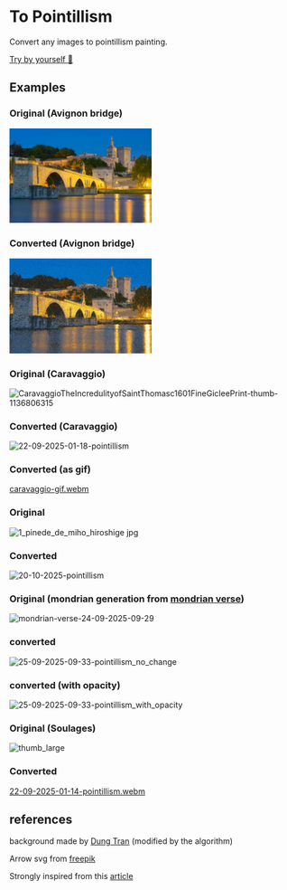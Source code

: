 # To Pointillism

Convert any images to pointillism painting.

[Try by yourself 🙂 ](https://guillaume-gomez.github.io/to-pointillism/) 

## Examples

### Original (Avignon bridge)
<img src="samples/original.jpeg" width="50%">

### Converted (Avignon bridge)
<img src="samples/to-pointillism.jpeg" width="50%">

### Original (Caravaggio)

![CaravaggioTheIncredulityofSaintThomasc1601FineGicleePrint-thumb-1136806315](https://github.com/user-attachments/assets/5f655fbc-dc32-4364-99a2-9848db9c5ec9)

### Converted (Caravaggio)

<img width="2400" height="1600" alt="22-09-2025-01-18-pointillism" src="https://github.com/user-attachments/assets/b8da7f35-98db-438b-8152-9505fa1bf833" />

### Converted (as gif)

[caravaggio-gif.webm](https://github.com/user-attachments/assets/31b8941c-ec08-48b6-88b1-ec520a3ab749)

### Original 

![1_pinede_de_miho_hiroshige jpg](https://github.com/user-attachments/assets/671b158c-055e-4f67-afd6-e1fdc16acd73)

### Converted

<img width="1227" height="1890" alt="20-10-2025-pointillism" src="https://github.com/user-attachments/assets/375be4e3-5a17-47c7-98cd-058602e392dc" />



### Original (mondrian generation from [mondrian verse](https://github.com/guillaume-gomez/mondrian-verse))
![mondrian-verse-24-09-2025-09-29](https://github.com/user-attachments/assets/a36f8171-75ea-42ce-a704-e51dc8773389)

### converted 

![25-09-2025-09-33-pointillism_no_change](https://github.com/user-attachments/assets/e5a411d5-2bab-4e01-8309-4e6781edab3d)

### converted (with opacity)

![25-09-2025-09-33-pointillism_with_opacity](https://github.com/user-attachments/assets/7e310d8c-748d-4e80-a7c1-ea2ad120006b)

### Original (Soulages)
![thumb_large](https://github.com/user-attachments/assets/347e1328-5631-45a6-a48b-83f71ecc5369)

### Converted

[22-09-2025-01-14-pointillism.webm](https://github.com/user-attachments/assets/8349c797-26f2-4433-979c-63f33fdaa500)

## references

background made by [Dung Tran](https://pixabay.com/users/kollsd-14736411/?utm_source=link-attribution&utm_medium=referral&utm_campaign=image&utm_content=4922621) (modified by the algorithm)

Arrow svg from [freepik](https://www.flaticon.com/authors/freepik)

Strongly inspired from this [article](https://medium.com/hackernoon/https-medium-com-matteoronchetti-pointillism-with-python-and-opencv-f4274e6bbb7b)
